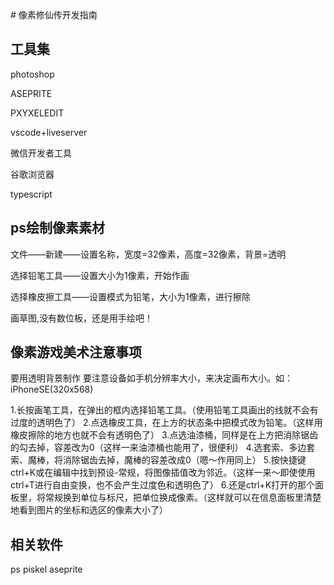 <TOC />
# 像素修仙传开发指南 

## 工具集

photoshop

ASEPRITE

PXYXELEDIT

vscode+liveserver

微信开发者工具

谷歌浏览器

typescript

## ps绘制像素素材
文件——新建——设置名称，宽度=32像素，高度=32像素，背景=透明

选择铅笔工具——设置大小为1像素，开始作画

选择橡皮擦工具——设置模式为铅笔，大小为1像素，进行擦除

画草图,没有数位板，还是用手绘吧！

## 像素游戏美术注意事项
要用透明背景制作
要注意设备如手机分辨率大小，来决定画布大小。如：iPhoneSE(320x568)

1.长按画笔工具，在弹出的框内选择铅笔工具。（使用铅笔工具画出的线就不会有过度的透明色了）
2.点选橡皮工具，在上方的状态条中把模式改为铅笔。（这样用橡皮擦除的地方也就不会有透明色了）
3.点选油漆桶，同样是在上方把消除锯齿的勾去掉，容差改为0（这样一来油漆桶也能用了，很便利）
4.选套索、多边套索、魔棒，将消除锯齿去掉，魔棒的容差改成0（嗯～作用同上）
5.按快捷键ctrl+K或在编辑中找到预设-常规，将图像插值改为邻近。（这样一来～即使使用ctrl+T进行自由变换，也不会产生过度色和透明色了）
6.还是ctrl+K打开的那个面板里，将常规换到单位与标尺，把单位换成像素。（这样就可以在信息面板里清楚地看到图片的坐标和选区的像素大小了）


## 相关软件
ps
piskel
aseprite
